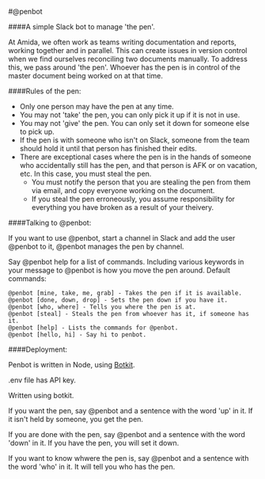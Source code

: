 
#@penbot

####A simple Slack bot to manage 'the pen'.

At Amida, we often work as teams writing documentation and reports, working together and in parallel. This can create issues in version control when we find ourselves reconciling two documents manually. To address this, we pass around 'the pen'. Whoever has the pen is in control of the master document being worked on at that time.

####Rules of the pen:

- Only one person may have the pen at any time.
- You may not 'take' the pen, you can only pick it up if it is not in use.
- You may not 'give' the pen. You can only set it down for someone else to pick up.
- If the pen is with someone who isn't on Slack, someone from the team should hold it until that person has finished their edits.
- There are exceptional cases where the pen is in the hands of someone who accidentally still has the pen, and that person is AFK or on vacation, etc. In this case, you must steal the pen.
  - You must notify the person that you are stealing the pen from them via email, and copy everyone working on the document.
  - If you steal the pen erroneously, you assume responsibility for everything you have broken as a result of your theivery.

####Talking to @penbot:

If you want to use @penbot, start a channel in Slack and add the user @penbot to it, @penbot manages the pen by channel.

Say @penbot help for a list of commands. Including various keywords in your message to @penbot is how you move the pen around. Default commands:

	@penbot [mine, take, me, grab] - Takes the pen if it is available.
	@penbot [done, down, drop] - Sets the pen down if you have it.
	@penbot [who, where] - Tells you where the pen is at.
	@penbot [steal] - Steals the pen from whoever has it, if someone has it.
    @penbot [help] - Lists the commands for @penbot.
    @penbot [hello, hi] - Say hi to penbot.

####Deployment:

Penbot is written in Node, using [Botkit](https://github.com/howdyai/botkit/).

.env file has API key.

Written using botkit.



If you want the pen, say @penbot and a sentence with the word 'up' in it. If it isn't held by someone, you get the pen.

If you are done with the pen, say @penbot and a sentence with the word 'down' in it.  If you have the pen, you will set it down.

If you want to know whwere the pen is, say @penbot and a sentence with the word 'who' in it.  It will tell you who has the pen.